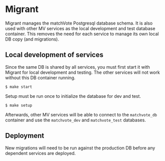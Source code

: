 # Migrant

Migrant manages the matchVote Postgresql database schema. It is also used with
other MV services as the local development and test database container. This 
removes the need for each service to manage its own local DB copy (and migrations).

## Local development of services

Since the same DB is shared by all services, you must first start it with Migrant 
for local development and testing. The other services will not work without this DB 
container running.

    $ make start

Setup must be run once to initialize the database for dev and test.

    $ make setup

Afterwards, other MV services will be able to connect to the `matchvote_db` 
container and use the `matchvote_dev` and `matchvote_test` databases.

## Deployment

New migrations will need to be run against the production DB before any 
dependent services are deployed.